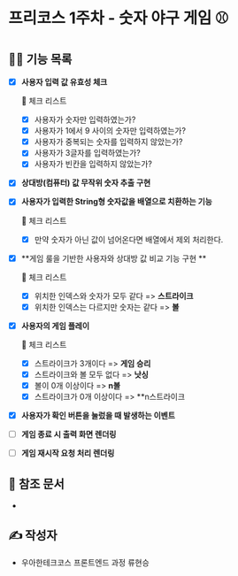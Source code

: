 # 프리코스 1주차 - 숫자 야구 게임 ⚾

## 💁‍♂️ 기능 목록

* [x] **사용자 입력 값 유효성 체크**

  🚨 체크 리스트

  * [x] 사용자가 숫자만 입력하였는가?
  * [x] 사용자가 1에서 9 사이의 숫자만 입력하였는가?
  * [x] 사용자가 중복되는 숫자를 입력하지 않았는가?
  * [x] 사용자가 3글자를 입력하였는가?
  * [x] 사용자가 빈칸을 입력하지 않았는가?

* [x] **상대방(컴퓨터) 값 무작위 숫자 추출 구현**

* [x] **사용자가 입력한 String형 숫자값을 배열으로 치환하는 기능**

  🚨 체크 리스트

  * [x] 만약 숫자가 아닌 값이 넘어온다면 배열에서 제외 처리한다.

* [x] **게임 룰을 기반한 사용자와 상대방 값 비교 기능 구현 **

  🚨 체크 리스트

  * [x] 위치한 인덱스와 숫자가 모두 같다 => **스트라이크**
  * [x] 위치한 인덱스는 다르지만 숫자는 같다 => **볼**

* [x] **사용자의 게임 플레이**

  🚨 체크 리스트

  * [x] 스트라이크가 3개이다 => **게임 승리**
  * [x] 스트라이크와 볼 모두 없다 => **낫싱**
  * [x] 볼이 0개 이상이다 => **n볼**
  * [x] 스트라이크가 0개 이상이다 => **n스트라이크

* [x] **사용자가 확인 버튼을 눌렀을 때 발생하는 이벤트**

* [ ] **게임 종료 시 출력 화면 렌더링**

* [ ] **게임 재시작 요청 처리 렌더링**



## 🎯 참조 문서

* 



## ✍️ 작성자

* 우아한테크코스 프론트엔드 과정 류현승

